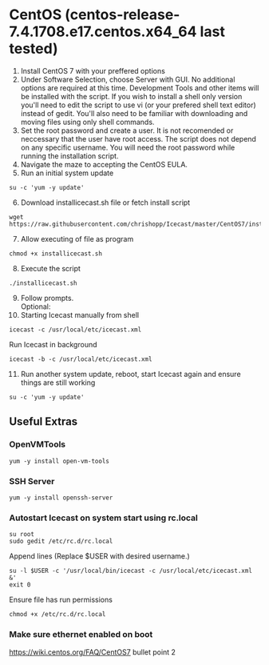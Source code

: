 # CentOS (centos-release-7.4.1708.e17.centos.x64_64 last tested)
1. Install CentOS 7 with your preffered options
2. Under Software Selection, choose Server with GUI. No additional options are required at this time. Development Tools and other items will be installed with the script. If you wish to install a shell only version you'll need to edit the script to use vi (or your prefered shell text editor) instead of gedit. You'll also need to be familiar with downloading and moving files using only shell commands.
3. Set the root password and create a user. It is not recomended or neccessary that the user have root access. The script does not depend on any specific username. You will need the root password while running the installation script.
4. Navigate the maze to accepting the CentOS EULA.
5. Run an initial system update
```
su -c 'yum -y update'
```
6. Download installicecast.sh file or fetch install script
```
wget https://raw.githubusercontent.com/chrishopp/Icecast/master/CentOS7/installicecast.sh
```
7. Allow executing of file as program
```
chmod +x installicecast.sh
```
8. Execute the script
```
./installicecast.sh
```
9. Follow prompts.  
Optional:  
10. Starting Icecast manually from shell
```
icecast -c /usr/local/etc/icecast.xml
```  
Run Icecast in background
```
icecast -b -c /usr/local/etc/icecast.xml
```
11. Run another system update, reboot, start Icecast again and ensure things are still working
```
su -c 'yum -y update'
```

## Useful Extras
### OpenVMTools
```
yum -y install open-vm-tools
```
### SSH Server
```
yum -y install openssh-server
```
### Autostart Icecast on system start using rc.local
```
su root
sudo gedit /etc/rc.d/rc.local
```
Append lines (Replace $USER with desired username.)
```
su -l $USER -c '/usr/local/bin/icecast -c /usr/local/etc/icecast.xml &'
exit 0
```
Ensure file has run permissions
```
chmod +x /etc/rc.d/rc.local
```
### Make sure ethernet enabled on boot
https://wiki.centos.org/FAQ/CentOS7 bullet point 2
